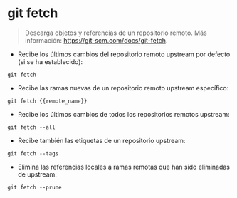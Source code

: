 # git fetch

> Descarga objetos y referencias de un repositorio remoto.
> Más información: <https://git-scm.com/docs/git-fetch>.

- Recibe los últimos cambios del repositorio remoto upstream por defecto (si se ha establecido):

`git fetch`

- Recibe las ramas nuevas de un repositorio remoto upstream específico:

`git fetch {{remote_name}}`

- Recibe los últimos cambios de todos los repositorios remotos upstream:

`git fetch --all`

- Recibe también las etiquetas de un repositorio upstream:

`git fetch --tags`

- Elimina las referencias locales a ramas remotas que han sido eliminadas de upstream:

`git fetch --prune`
